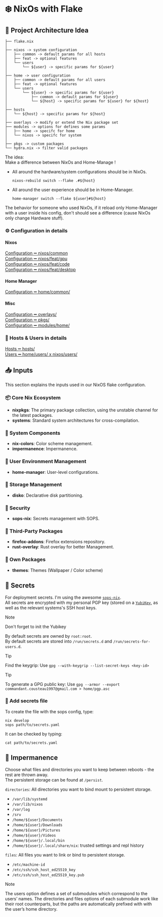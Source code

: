 # ❄️ NixOs with Flake

## 📐 Project Architecture Idea

```
├── flake.nix
│
├── nixos -> system configuration
│   ├── common -> default params for all hosts
│   ├── feat -> optional features
│   └── users
│       └── ${user} -> specific params for ${user}
│
├── home -> user configuration
│   ├── common -> default params for all users
│   ├── feat -> optional features
│   └── users
│       └── ${user} -> specific params for ${user}
│           ├── common -> default params for ${user}
│           └── ${host} -> specific params for ${user} for ${host}
│
├── hosts
│   └── ${host} -> specific params for ${host}
│
├── overlays -> modify or extend the Nix package set
├── modules -> options for defines some params
│   ├── home -> specifc for home
│   └── nixos -> specifc for system
│
├── pkgs -> custom packages
└── hydra.nix -> filter valid packages
```

The idea:\
Make a difference between NixOs and Home-Manage !

- All around the hardware/system configurations should be in NixOs.
  ```cli
  nixos-rebuild switch --flake .#${host}
  ```
- All around the user experience should be in Home-Manager.
  ```cli
  home-manager switch --flake ${user}#${host}
  ```

The behavior for someone who used NixOs, if it reload only Home-Manager with a user inside his config, don't should see a difference (cause NixOs only change Hardware stuff).

### ⚙️ Configuration in details

#### Nixos

[Configuration ➖ nixos/common](doc/nixos/common.md)\
[Configuration ➖ nixos/feat/gpu](doc/nixos/feat/gpu.md)\
[Configuration ➖ nixos/feat/code](doc/nixos/feat/code.md)\
[Configuration ➖ nixos/feat/desktop](doc/nixos/feat/desktop.md)

#### Home Manager

[Configuration ➖ home/common/](doc/home/common.md)

<!-- [Configuration ➖ home/feat/cli](doc/home/feat/cli.md)\ -->
<!-- [Configuration ➖ home/feat/nvim](doc/home/feat/nvim.md) -->
<!-- [Configuration ➖ home/feat/cli](doc/home/feat/desktop.md)\ -->

#### Misc

[Configuration ➖ overlays/](doc/overlays.md)\
[Configuration ➖ pkgs/](doc/pkgs.md)\
[Configuration ➖ modules/home/](doc/modules.md)

### 👥 Hosts & Users in details

[Hosts ➖ hosts/](doc/hosts.md)\
[Users ➖ home/users/ x nixos/users/](doc/users.md)

## 📥 Inputs

This section explains the inputs used in our NixOS flake configuration.

### 📦 Core Nix Ecosystem

- **nixpkgs**: The primary package collection, using the unstable channel for the latest packages.
- **systems**: Standard system architectures for cross-compilation.

### 🧩 System Components

- **nix-colors**: Color scheme management.
- **impermanence**: Impermanence.

### 👤 User Environment Management

- **home-manager**: User-level configurations.

### 💾 Storage Management

- **disko**: Declarative disk partitioning.

### 🔐 Security

- **sops-nix**: Secrets management with SOPS.

### 🔌 Third-Party Packages

- **firefox-addons**: Firefox extensions repository.
- **rust-overlay**: Rust overlay for better Management.

### 🎨 Own Packages

- **themes**: Themes (Wallpaper / Color scheme)

## 🔐 Secrets

For deployment secrets. I'm using the awesome [`sops-nix`](https://github.com/Mic92/sops-nix).\
All secrets are encrypted with my personal PGP key (stored on a [`YubiKey`](https://www.yubico.com/), as well as the relevant systems's SSH host keys.

> [!NOTE]
> Don't forget to init the Yubikey

By default secrets are owned by `root:root`.\
By default secrets are stored into `/run/secrets.d` and `/run/secrets-for-users.d`.

> [!TIP]
> Find the keygrip: Use `gpg --with-keygrip --list-secret-keys <key-id>`

> [!TIP]
> To generate a GPG public key: Use `gpg --armor --export commandant.cousteau1997@gmail.com > home/pgp.asc`

### 📄 Add secrets file

To create the file with the sops config, type:

```shell
nix develop
sops path/to/secrets.yaml
```

It can be checked by typing:

```shell
cat path/to/secrets.yaml
```

## 💾 Impermanence

Choose what files and directories you want to keep between reboots - the rest are thrown away.\
The persistent storage can be found at `/persist`.

`directories`: All directories you want to bind mount to persistent storage.

- `/var/lib/systemd`
- `/var/lib/nixos`
- `/var/log`
- `/srv`
- `/home/${user}/Documents`
- `/home/${user}/Downloads`
- `/home/${user}/Pictures`
- `/home/${user}/Videos`
- `/home/${user}/.local/bin`
- `/home/${user}/.local/share/nix`: trusted settings and repl history

`files`: All files you want to link or bind to persistent storage.

- `/etc/machine-id`
- `/etc/ssh/ssh_host_ed25519_key`
- `/etc/ssh/ssh_host_ed25519_key.pub`

> [!NOTE]
> The users option defines a set of submodules which correspond to the users’ names.
> The directories and files options of each submodule work like their root counterparts, but the paths are automatically prefixed with with the user’s home directory.
